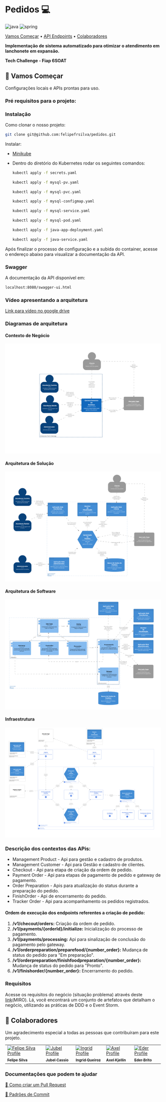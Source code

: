 [JAVA_BADGE]:https://img.shields.io/badge/java-%23ED8B00.svg?style=for-the-badge&logo=openjdk&logoColor=white
[SPRING_BADGE]: https://img.shields.io/badge/spring-%236DB33F.svg?style=for-the-badge&logo=spring&logoColor=white

<h1 center="center" style="font-weight: bold;">Pedidos 💻</h1>

![java][JAVA_BADGE]
![spring][SPRING_BADGE]

<p center="center">
 <a href="#started">Vamos Começar</a> • 
  <a href="#routes">API Endpoints</a> •
 <a href="#colab">Colaboradores</a>
</p>

<p center="center">
  <b>Implementação de sistema automatizado para otimizar o atendimento em lanchonete em expansão.</b>
</p>

<b>Tech Challenge - Fiap 6SOAT</b>

<h2 id="started">🚀 Vamos Começar</h2>

Configurações locais e APIs prontas para uso.

<h3>Pré requisitos para o projeto:</h3>

<h3>Instalação</h3>

Como clonar o nosso projeto:

```bash
git clone git@github.com:felipefrsilva/pedidos.git
```

Instalar:
- [Minikube](https://minikube.sigs.k8s.io/docs/start/?arch=%2Flinux%2Fx86-64%2Fstable%2Fbinary+download)

- Dentro do diretório do Kubernetes rodar os seguintes comandos:
  ```bash
  kubectl apply -f secrets.yaml
  ```
  ```bash
  kubectl apply -f mysql-pv.yaml
  ```
  ```bash
  kubectl apply -f mysql-pvc.yaml
  ```
  ```bash
  kubectl apply -f mysql-configmap.yaml
  ```
  ```bash
  kubectl apply -f mysql-service.yaml
  ```
   ```bash
  kubectl apply -f mysql-pod.yaml
  ```
   ```bash
  kubectl apply -f java-app-deployment.yaml
  ```
    ```bash
  kubectl apply -f java-service.yaml
  ```

Após finalizar o processo de configuração e a subida do container, acesse o endereço abaixo para visualizar a documentação da API.
<h3>Swagger</h3>
A documentação da API disponível em:

```bash
localhost:8080/swagger-ui.html
```

<h3>Vídeo apresentando a arquitetura</h3>

[Link para vídeo no google drive](https://drive.google.com/file/d/1q8gjqeH7Du3mRi7gwdYMhWSiB1r8YOwx/view?usp=drive_link)

<h3>Diagramas de arquitetura</h3>


<h4>Contexto de Negócio</h4>
<img src="https://raw.githubusercontent.com/felipefrsilva/pedidos/main/architecture/img/structurizr-1-SystemContext-001.png" max-width="800px"/><br>
<h4>Arquitetura de Solução</h4>
<img src="https://raw.githubusercontent.com/felipefrsilva/pedidos/main/architecture/img/structurizr-1-Container-001.png" max-width="800px"/><br>
<h4>Arquitetura de Software</h4>
<img src="https://raw.githubusercontent.com/felipefrsilva/pedidos/main/architecture/img/structurizr-1-Component-001.png" max-width="800px"/><br>
<h4>Infraestrutura</h4>
<img src="https://raw.githubusercontent.com/felipefrsilva/pedidos/main/architecture/img/structurizr-1-KubernetesDeployment.png" max-width="800px"/><br>

<h3>Descrição dos contextos das APis:</h3>

- Management Product - Api para gestão e cadastro de produtos.
- Management Customer - Api para Gestão e cadastro de clientes.
- Checkout - Api para etapa de criação da ordem de pedido.
- Payment Order - Api para etapas de pagamento de pedido e gateway de pagamento.
- Order Preparation - Apis para atualização do status durante a preparação do pedido.
- FinishOrder - Api de encerramento do pedido.
- Tracker Order - Api para acompanhamento os pedidos registrados.

<h4>Ordem de execução dos endpoints referentes a criação de pedido:</h4>

  1. **/v1/checout/orders:** Criação da ordem de pedido.  
  2. **/v1/payments/{orderId}/initialize:** Inicialização do processo de pagamento.  
  3. **/v1/payments/processing:** Api para sinalização de conclusão do pagamento pelo gateway.  
  4. **/v1/orderpreparation/preparefood/{number_order}:** Mudança de status do pedido para "Em preparação".  
  5. **/v1/orderpreparation/finishfoodpreparation/{number_order}:** Mudança de status do pedido para "Pronto".  
  6. **/v1/finishorder/{number_order}:** Encerramento do pedido.  

<h3>Requisitos</h3>
Acesse os requisitos do negócio (situação problema) através deste <a href="https://miro.com/app/board/uXjVMK9tIRA=/?share_link_id=369503759541">link</a>(MIRO).
Lá, você encontrará um conjunto de artefatos que detalham o negócio, utilizando as práticas de DDD e o Event Storm.

<h2 id="colab">🤝 Colaboradores</h2>

Um agradecimento especial a todas as pessoas que contribuíram para este projeto.

<table>
  <tr>
    <td center="center">
      <a href="#">
        <img  src="https://avatars.githubusercontent.com/u/85134851?v=4" width="100px; " alt="Felipe Silva Profile"/><br>
        <sub>
          <b>Felipe Silva</b>
        </sub>
      </a>
    </td>
    <td center="center">
      <a href="#">
        <img src="https://avatars.githubusercontent.com/u/12815292?v=4" width="100px;" alt="Jubel Profile"/><br>
        <sub>
          <b>Jubel Cassio</b>
        </sub>
      </a>
    </td>
    <td center="center">
      <a href="#">
        <img src="https://avatars.githubusercontent.com/u/77970318?v=4" width="100px;" alt="Ingrid Profile"/><br>
        <sub>
          <b>Ingrid Queiroz</b>
        </sub>
      </a>
    </td>
   <td center="center">
      <a href="#">
        <img src="https://avatars.githubusercontent.com/u/128048923?v=4" width="100px;" alt="Axel Profile"/><br>
        <sub>
          <b>Axel Kjellin</b>
        </sub>
      </a>
    </td>
    <td center="center">
      <a href="#">
        <img src="https://avatars.githubusercontent.com/u/15820028?v=4" width="100px;" alt="Eder Profile"/><br>
        <sub>
          <b>Eder Brito</b>
        </sub>
      </a>
    </td>
  </tr>
</table>

<h3>Documentações que podem te ajudar</h3>

[📝 Como criar um Pull Request](https://www.atlassian.com/br/git/tutorials/making-a-pull-request)

[💾 Padrões de Commit](https://gist.github.com/joshbuchea/6f47e86d2510bce28f8e7f42ae84c716)
